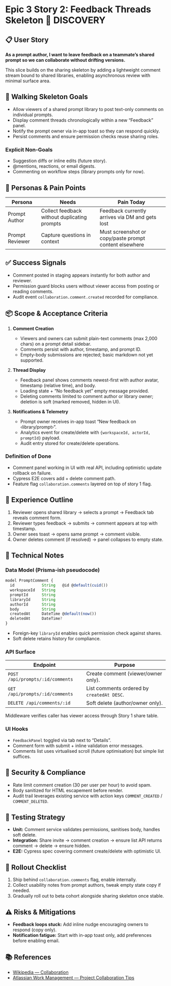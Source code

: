 # Epic 3 Story 2: Feedback Threads Skeleton 🚧 DISCOVERY

## 📋 User Story
**As a prompt author, I want to leave feedback on a teammate’s shared prompt so we can collaborate without drifting versions.**

This slice builds on the sharing skeleton by adding a lightweight comment stream bound to shared libraries, enabling asynchronous review with minimal surface area.

## 🎯 Walking Skeleton Goals
- Allow viewers of a shared prompt library to post text-only comments on individual prompts.
- Display comment threads chronologically within a new “Feedback” panel.
- Notify the prompt owner via in-app toast so they can respond quickly.
- Persist comments and ensure permission checks reuse sharing roles.

### Explicit Non-Goals
- Suggestion diffs or inline edits (future story).
- @mentions, reactions, or email digests.
- Commenting on workflow steps (library prompts only for now).

## 👤 Personas & Pain Points
| Persona | Needs | Pain Today |
| --- | --- | --- |
| Prompt Author | Collect feedback without duplicating prompts | Feedback currently arrives via DM and gets lost |
| Prompt Reviewer | Capture questions in context | Must screenshot or copy/paste prompt content elsewhere |

## ✅ Success Signals
- Comment posted in staging appears instantly for both author and reviewer.
- Permission guard blocks users without viewer access from posting or reading comments.
- Audit event `collaboration.comment.created` recorded for compliance.

## 📦 Scope & Acceptance Criteria
1. **Comment Creation**
   - Viewers and owners can submit plain-text comments (max 2,000 chars) on a prompt detail sidebar.
   - Comments persist with author, timestamp, and prompt ID.
   - Empty-body submissions are rejected; basic markdown not yet supported.

2. **Thread Display**
   - Feedback panel shows comments newest-first with author avatar, timestamp (relative time), and body.
   - Loading state + “No feedback yet” empty message provided.
   - Deleting comments limited to comment author or library owner; deletion is soft (marked removed, hidden in UI).

3. **Notifications & Telemetry**
   - Prompt owner receives in-app toast “New feedback on ‹library/prompt›”.
   - Analytics event for create/delete with `{workspaceId, actorId, promptId}` payload.
   - Audit entry stored for create/delete operations.

### Definition of Done
- Comment panel working in UI with real API, including optimistic update rollback on failure.
- Cypress E2E covers add + delete comment path.
- Feature flag `collaboration.comments` layered on top of story 1 flag.

## 🧭 Experience Outline
1. Reviewer opens shared library → selects a prompt → Feedback tab reveals comment form.
2. Reviewer types feedback → submits → comment appears at top with timestamp.
3. Owner sees toast → opens same prompt → comment visible.
4. Owner deletes comment (if resolved) → panel collapses to empty state.

## 🧱 Technical Notes
### Data Model (Prisma-ish pseudocode)
```ts
model PromptComment {
  id            String   @id @default(cuid())
  workspaceId   String
  promptId      String
  libraryId     String
  authorId      String
  body          String
  createdAt     DateTime @default(now())
  deletedAt     DateTime?
}
```

- Foreign-key `libraryId` enables quick permission check against shares.
- Soft delete retains history for compliance.

### API Surface
| Endpoint | Purpose |
| --- | --- |
| `POST /api/prompts/:id/comments` | Create comment (viewer/owner only). |
| `GET /api/prompts/:id/comments` | List comments ordered by `createdAt DESC`. |
| `DELETE /api/comments/:id` | Soft delete (author/owner only). |

Middleware verifies caller has viewer access through Story 1 share table.

### UI Hooks
- `FeedbackPanel` toggled via tab next to “Details”.
- Comment form with submit + inline validation error messages.
- Comments list uses virtualised scroll (future optimisation) but simple list suffices.

## 🔐 Security & Compliance
- Rate limit comment creation (30 per user per hour) to avoid spam.
- Body sanitized for HTML escapement before render.
- Audit trail leverages existing service with action keys `COMMENT_CREATED` / `COMMENT_DELETED`.

## 🧪 Testing Strategy
- **Unit:** Comment service validates permissions, sanitises body, handles soft delete.
- **Integration:** Share invite → comment creation → ensure list API returns comment → delete → ensure hidden.
- **E2E:** Cypress spec covering comment create/delete with optimistic UI.

## 🚀 Rollout Checklist
1. Ship behind `collaboration.comments` flag, enable internally.
2. Collect usability notes from prompt authors, tweak empty state copy if needed.
3. Gradually roll out to beta cohort alongside sharing skeleton once stable.

## ⚠️ Risks & Mitigations
- **Feedback loops stuck:** Add inline nudge encouraging owners to respond (copy only).
- **Notification fatigue:** Start with in-app toast only, add preferences before enabling email.

## 📚 References
- [Wikipedia — Collaboration](https://en.wikipedia.org/wiki/Collaboration)
- [Atlassian Work Management — Project Collaboration Tips](https://www.atlassian.com/work-management/project-collaboration)
